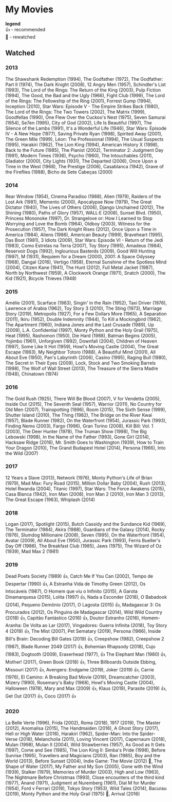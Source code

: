# My Movies

**legend**  
👍 - recommended  
🔄 - rewatched  

## Watched
### 2013
The Shawshank Redemption (1994), The Godfather (1972), The Godfather: Part II (1974), The Dark Knight (2008), 12 Angry Men (1957), Schindler's List (1993), The Lord of the Rings: The Return of the King (2003), Pulp Fiction (1994), The Good, the Bad and the Ugly (1966), Fight Club (1999), The Lord of the Rings: The Fellowship of the Ring (2001), Forrest Gump (1994), Inception (2010), Star Wars: Episode V - The Empire Strikes Back (1980), The Lord of the Rings: The Two Towers (2002), The Matrix (1999), Goodfellas (1990), One Flew Over the Cuckoo's Nest (1975), Seven Samurai (1954), Se7en (1995), City of God (2002), Life Is Beautiful (1997), The Silence of the Lambs (1991), It's a Wonderful Life (1946), Star Wars: Episode IV - A New Hope (1977), Saving Private Ryan (1998), Spirited Away (2001), The Green Mile (1999), Léon: The Professional (1994), The Usual Suspects (1995), Harakiri (1962), The Lion King (1994), American History X (1998), Back to the Future (1985), The Pianist (2002), Terminator 2: Judgment Day (1991), Modern Times (1936), Psycho (1960), The Intouchables (2011), Gladiator (2000), City Lights (1931), The Departed (2006), Once Upon a Time in the West (1968), The Prestige (2006), Casablanca (1942), Grave of the Fireflies (1988), Bicho de Sete Cabeças (2000)

### 2014
Rear Window (1954), Cinema Paradiso (1988), Alien (1979), Raiders of the Lost Ark (1981), Memento (2000), Apocalypse Now (1979), The Great Dictator (1940), The Lives of Others (2006), Django Unchained (2012), The Shining (1980), Paths of Glory (1957), WALL·E (2008), Sunset Blvd. (1950), Princess Mononoke (1997), Dr. Strangelove or: How I Learned to Stop Worrying and Love the Bomb (1964), Oldboy (2003), Witness for the Prosecution (1957), The Dark Knight Rises (2012), Once Upon a Time in America (1984), Aliens (1986), American Beauty (1999), Braveheart (1995), Das Boot (1981), 3 Idiots (2009), Star Wars: Episode VI - Return of the Jedi (1983), Como Estrelas na Terra (2007), Toy Story (1995), Amadeus (1984), Reservoir Dogs (1992), Inglourious Basterds (2009), Good Will Hunting (1997), M (1931), Requiem for a Dream (2000), 2001: A Space Odyssey (1968), Dangal (2016), Vertigo (1958), Eternal Sunshine of the Spotless Mind (2004), Citizen Kane (1941), The Hunt (2012), Full Metal Jacket (1987), North by Northwest (1959), A Clockwork Orange (1971), Snatch (2000), The Kid (1921), Bicycle Thieves (1948)

### 2015
Amélie (2001), Scarface (1983), Singin' in the Rain (1952), Taxi Driver (1976), Lawrence of Arabia (1962), Toy Story 3 (2010), The Sting (1973), Marriage Story (2019), Metropolis (1927), For a Few Dollars More (1965), A Separation (2011), Ikiru (1952), Double Indemnity (1944), To Kill a Mockingbird (1962), The Apartment (1960), Indiana Jones and the Last Crusade (1989), Up (2009), L.A. Confidential (1997), Monty Python and the Holy Grail (1975), Heat (1995), Rashomon (1950), Die Hard (1988), Batman Begins (2005), Yojimbo (1961), Unforgiven (1992), Downfall (2004), Children of Heaven (1997), Some Like It Hot (1959), Howl's Moving Castle (2004), The Great Escape (1963), My Neighbor Totoro (1988), A Beautiful Mind (2001), All About Eve (1950), Pan's Labyrinth (2006), Casino (1995), Raging Bull (1980), The Secret in Their Eyes (2009), Lock, Stock and Two Smoking Barrels (1998), The Wolf of Wall Street (2013), The Treasure of the Sierra Madre (1948), Chinatown (1974)

### 2016
The Gold Rush (1925), There Will Be Blood (2007), V for Vendetta (2005), Inside Out (2015), The Seventh Seal (1957), Warrior (2011), No Country for Old Men (2007), Trainspotting (1996), Room (2015), The Sixth Sense (1999), Shutter Island (2010), The Thing (1982), The Bridge on the River Kwai (1957), Blade Runner (1982), On the Waterfront (1954), Jurassic Park (1993), Finding Nemo (2003), Fargo (1996), Gran Torino (2008), Kill Bill: Vol. 1 (2003), The Deer Hunter (1978), The Truman Show (1998), The Big Lebowski (1998), In the Name of the Father (1993), Gone Girl (2014), Hacksaw Ridge (2016), Mr. Smith Goes to Washington (1939), How to Train Your Dragon (2010), The Grand Budapest Hotel (2014), Persona (1966), Into the Wild (2007)

### 2017
12 Years a Slave (2013), Network (1976), Monty Python's Life of Brian (1979), Mad Max: Fury Road (2015), Million Dollar Baby (2004), Rush (2013), Hotel Rwanda (2004), Titanic (1997), Star Wars: The Force Awakens (2015), Casa Blanca (1942), Iron Man (2008), Iron Man 2 (2010), Iron Man 3 (2013), The Great Escape (1963), Whiplash (2014)

### 2018
Logan (2017), Spotlight (2015), Butch Cassidy and the Sundance Kid (1969), The Terminator (1984), Akira (1988), Guardians of the Galaxy (2014), Rocky (1976), Slumdog Millionaire (2008), Seven (1995), On the Waterfront (1954), Avatar (2009), All About Eve (1950), Jurassic Park (1993), Ferris Bueller's Day Off (1986), The Breakfast Club (1985), Jaws (1975), The Wizard of Oz (1939), Mad Max 2 (1981)

### 2019
Dead Poets Society (1989) 👍, Catch Me If You Can (2002), Tempo de Despertar (1990) 👍, A Estranha Vida de Timothy Green (2012), Os Intocáveis (1987), O Homem que viu o Infinito (2015), A Garota Dinamarquesa (2015), Lolita (1997) 👍, Nada a Esconder (2018), O Babadook (2014), Pequeno Demônio (2017), O Lagosta (2015) 👍, Madagascar 3: Os Procurados (2012), Os Pinguins de Madagascar (2014), Wild Wild Country (2018) 👍, Capitão Fantástico (2016) 👍, Doutor Estranho (2016), Homem-Aranha: De Volta ao Lar (2017), Vingadores: Guerra Infinita (2018), Toy Story 4 (2019) 👍, The Mist (2007), Pet Sematary (2019), Persona (1966), Inside Bill's Brain: Decoding Bill Gates (2019) 👍, Creepshow (1982), Creepshow 2 (1987), Blade Runner 2049 (2017) 👍,  Bohemian Rhapsody (2018), Cujo (1983), Dogtooth (2009), Eraserhead (1977), 👍 The Elephant Man (1980) 👍, Mother! (2017), Green Book (2018) 👍, Three Billboards Outside Ebbing, Missouri (2017) 👍, Avengers: Endgame (2019), Joker (2019) 👍, Carrie (1976), El Camino: A Breaking Bad Movie (2019), Dreamcatcher (2003), Mizery (1990), Rosemary's Baby (1968), Howl's Moving Castle (2004), Halloween (1978), Mary and Max (2009) 👍, Klaus (2019), Parasite (2019) 👍, Get Out (2017) 👍, Coco (2017) 👍

### 2020
La Belle Verte (1996), Frida (2002), Roma (2018), 1917 (2019), The Master (2012), Anomalisa (2015), The Handmaiden (2016), A Ghost Story (2017), Hell or High Water (2016), Harakiri (1962), Spider-Man: Into the Spider-Verse (2018), Melancholia (2011), Loving Vincent (2017), Capernaum (2018), Mulan (1998), Mulan II (2004), Wild Strawberries (1957), As Good as It Gets (1997), Come and See (1985), The Lion King II: Simba's Pride (1998), Before Sunrise (1995), Travellers and Magicians (2003), Ran (1985), Boy and the World (2013), Before Sunset (2004), Indie Game: The Movie (2012) 🔄, The Shape of Water (2017), My Father and My Son (2005), Gone with the Wind (1939), Stalker (1979), Memories of Murder (2003), High and Low (1963), The Nightmare Before Christmas (1993), Close encounters of the third kind (1977), Anand (1971), Judgment at Nuremberg (1961), Dial M for Murder (1954), Ford v Ferrari (2019), Tokyo Story (1953), Wild Tales (2014), Bacurau (2019), Monty Python and the Holy Grail (1975) 🔄, Arrival (2016)